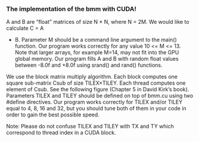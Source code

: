 ### The implementation of the bmm with CUDA!

A and B are “float” matrices of size N × N, where N = 2M. We would like to calculate C = A
* B. Parameter M should be a command line argument to the main() function. Our program
 works correctly for any value 10 <= M <= 13. Note that larger arrays, for example M=14,
may not fit into the GPU global memory. Our program fills A and B with random float
values between -8.0f and +8.0f using srand() and rand() functions.

We use the block matrix multiply algorithm. Each block computes one
square sub-matrix Csub of size TILEX×TILEY. Each thread computes one element of Csub. See
the following figure (Chapter 5 in David Kirk’s book). Parameters TILEX and TILEY should
be defined on top of bmm.cu using two #define directives. Our program works correctly
for TILEX and/or TILEY equal to 4, 8, 16 and 32, but you should tune both of them in your
code in order to gain the best possible speed. 

Note: Please do not confuse TILEX and TILEY
with TX and TY which correspond to thread index in a CUDA block.
